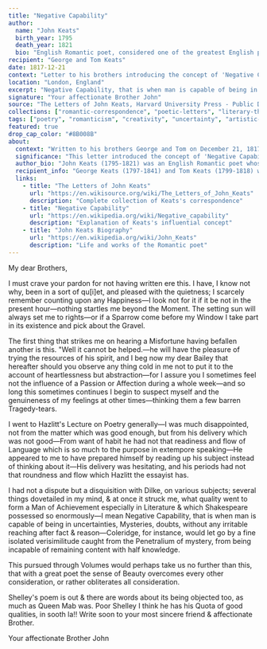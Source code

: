 ```yaml
---
title: "Negative Capability"
author:
  name: "John Keats"
  birth_year: 1795
  death_year: 1821
  bio: "English Romantic poet, considered one of the greatest English poets despite his brief life"
recipient: "George and Tom Keats"
date: 1817-12-21
context: "Letter to his brothers introducing the concept of 'Negative Capability' - the ability to remain in uncertainty and doubt"
location: "London, England"
excerpt: "Negative Capability, that is when man is capable of being in uncertainties, Mysteries, doubts, without any irritable reaching after fact & reason."
signature: "Your affectionate Brother John"
source: "The Letters of John Keats, Harvard University Press - Public Domain"
collections: ["romantic-correspondence", "poetic-letters", "literary-theory"]
tags: ["poetry", "romanticism", "creativity", "uncertainty", "artistic-theory", "philosophy"]
featured: true
drop_cap_color: "#8B008B"
about:
  context: "Written to his brothers George and Tom on December 21, 1817, this letter contains Keats's famous formulation of 'Negative Capability' - one of the most important concepts in literary theory and creative thinking."
  significance: "This letter introduced the concept of 'Negative Capability,' which has become fundamental to understanding creativity, poetry, and the artistic process. It describes the ability to remain comfortable with uncertainty and mystery rather than seeking immediate answers."
  author_bio: "John Keats (1795-1821) was an English Romantic poet whose work was largely unrecognized during his lifetime but is now considered among the greatest in English literature. He died of tuberculosis at age 25, leaving behind some of the most beautiful poetry in the English language."
  recipient_info: "George Keats (1797-1841) and Tom Keats (1799-1818) were John's younger brothers. George emigrated to America, while Tom died young of tuberculosis. John maintained close correspondence with both throughout his short life."
  links:
    - title: "The Letters of John Keats"
      url: "https://en.wikisource.org/wiki/The_Letters_of_John_Keats"
      description: "Complete collection of Keats's correspondence"
    - title: "Negative Capability"
      url: "https://en.wikipedia.org/wiki/Negative_capability"
      description: "Explanation of Keats's influential concept"
    - title: "John Keats Biography"
      url: "https://en.wikipedia.org/wiki/John_Keats"
      description: "Life and works of the Romantic poet"
---
```


My dear Brothers,

I must crave your pardon for not having written ere this. I have, I know not why, been in a sort of qu[i]et, and pleased with the quietness; I scarcely remember counting upon any Happiness—I look not for it if it be not in the present hour—nothing startles me beyond the Moment. The setting sun will always set me to rights—or if a Sparrow come before my Window I take part in its existence and pick about the Gravel.

The first thing that strikes me on hearing a Misfortune having befallen another is this. "Well it cannot be helped.—he will have the pleasure of trying the resources of his spirit, and I beg now my dear Bailey that hereafter should you observe any thing cold in me not to put it to the account of heartlessness but abstraction—for I assure you I sometimes feel not the influence of a Passion or Affection during a whole week—and so long this sometimes continues I begin to suspect myself and the genuineness of my feelings at other times—thinking them a few barren Tragedy-tears.

I went to Hazlitt's Lecture on Poetry generally—I was much disappointed, not from the matter which was good enough, but from his delivery which was not good—From want of habit he had not that readiness and flow of Language which is so much to the purpose in extempore speaking—He appeared to me to have prepared himself by reading up his subject instead of thinking about it—His delivery was hesitating, and his periods had not that roundness and flow which Hazlitt the essayist has.

I had not a dispute but a disquisition with Dilke, on various subjects; several things dovetailed in my mind, & at once it struck me, what quality went to form a Man of Achievement especially in Literature & which Shakespeare possessed so enormously—I mean Negative Capability, that is when man is capable of being in uncertainties, Mysteries, doubts, without any irritable reaching after fact & reason—Coleridge, for instance, would let go by a fine isolated verisimilitude caught from the Penetralium of mystery, from being incapable of remaining content with half knowledge.

This pursued through Volumes would perhaps take us no further than this, that with a great poet the sense of Beauty overcomes every other consideration, or rather obliterates all consideration.

Shelley's poem is out & there are words about its being objected too, as much as Queen Mab was. Poor Shelley I think he has his Quota of good qualities, in sooth la!! Write soon to your most sincere friend & affectionate Brother.

Your affectionate Brother
John